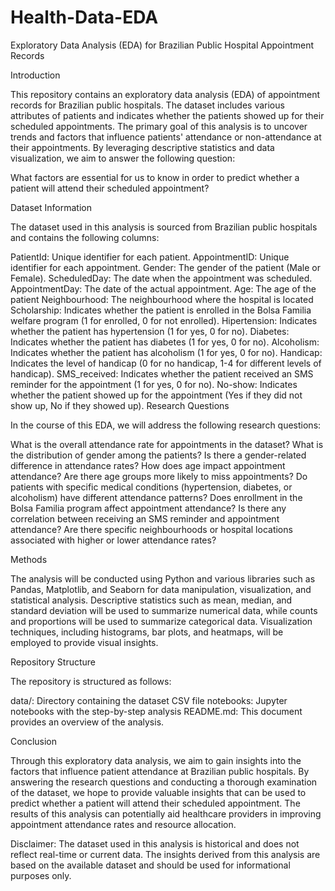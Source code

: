 # Health-Data-EDA
Exploratory Data Analysis (EDA) for Brazilian Public Hospital Appointment Records


Introduction

This repository contains an exploratory data analysis (EDA) of appointment records for Brazilian public hospitals. The dataset includes various attributes of patients and indicates whether the patients showed up for their scheduled appointments. The primary goal of this analysis is to uncover trends and factors that influence patients' attendance or non-attendance at their appointments. By leveraging descriptive statistics and data visualization, we aim to answer the following question:

What factors are essential for us to know in order to predict whether a patient will attend their scheduled appointment?


Dataset Information

The dataset used in this analysis is sourced from Brazilian public hospitals and contains the following columns:

PatientId: Unique identifier for each patient.
AppointmentID: Unique identifier for each appointment.
Gender: The gender of the patient (Male or Female).
ScheduledDay: The date when the appointment was scheduled.
AppointmentDay: The date of the actual appointment.
Age: The age of the patient
Neighbourhood: The neighbourhood where the hospital is located
Scholarship: Indicates whether the patient is enrolled in the Bolsa Familia welfare program (1 for enrolled, 0 for not enrolled).
Hipertension: Indicates whether the patient has hypertension (1 for yes, 0 for no).
Diabetes: Indicates whether the patient has diabetes (1 for yes, 0 for no).
Alcoholism: Indicates whether the patient has alcoholism (1 for yes, 0 for no).
Handicap: Indicates the level of handicap (0 for no handicap, 1-4 for different levels of handicap).
SMS_received: Indicates whether the patient received an SMS reminder for the appointment (1 for yes, 0 for no).
No-show: Indicates whether the patient showed up for the appointment (Yes if they did not show up, No if they showed up).
Research Questions

In the course of this EDA, we will address the following research questions:

What is the overall attendance rate for appointments in the dataset?
What is the distribution of gender among the patients? Is there a gender-related difference in attendance rates?
How does age impact appointment attendance? Are there age groups more likely to miss appointments?
Do patients with specific medical conditions (hypertension, diabetes, or alcoholism) have different attendance patterns?
Does enrollment in the Bolsa Familia program affect appointment attendance?
Is there any correlation between receiving an SMS reminder and appointment attendance?
Are there specific neighbourhoods or hospital locations associated with higher or lower attendance rates?


Methods

The analysis will be conducted using Python and various libraries such as Pandas, Matplotlib, and Seaborn for data manipulation, visualization, and statistical analysis. Descriptive statistics such as mean, median, and standard deviation will be used to summarize numerical data, while counts and proportions will be used to summarize categorical data. Visualization techniques, including histograms, bar plots, and heatmaps, will be employed to provide visual insights.


Repository Structure

The repository is structured as follows:

data/: Directory containing the dataset CSV file
notebooks: Jupyter notebooks with the step-by-step analysis
README.md: This document provides an overview of the analysis.


Conclusion

Through this exploratory data analysis, we aim to gain insights into the factors that influence patient attendance at Brazilian public hospitals. By answering the research questions and conducting a thorough examination of the dataset, we hope to provide valuable insights that can be used to predict whether a patient will attend their scheduled appointment. The results of this analysis can potentially aid healthcare providers in improving appointment attendance rates and resource allocation.


Disclaimer: The dataset used in this analysis is historical and does not reflect real-time or current data. The insights derived from this analysis are based on the available dataset and should be used for informational purposes only.
